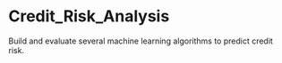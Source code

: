 # Credit_Risk_Analysis
Build and evaluate several machine learning algorithms to predict credit risk. 
